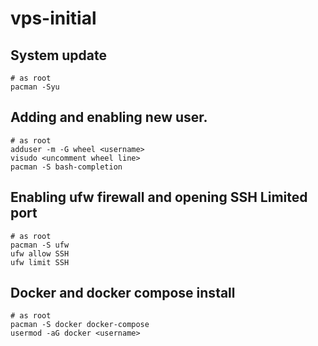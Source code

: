 # vps-initial

## System update
```
# as root
pacman -Syu
```

## Adding and enabling new user.

```
# as root
adduser -m -G wheel <username>
visudo <uncomment wheel line>
pacman -S bash-completion
```

## Enabling ufw firewall and opening SSH Limited port

```
# as root
pacman -S ufw
ufw allow SSH
ufw limit SSH
```

## Docker and docker compose install
```
# as root
pacman -S docker docker-compose
usermod -aG docker <username>

